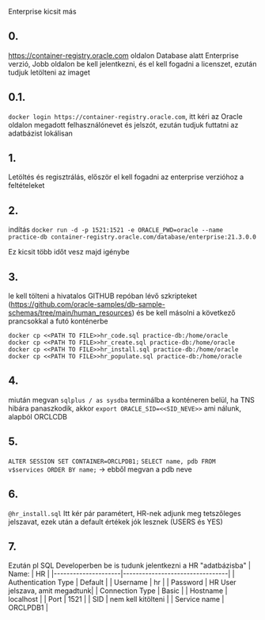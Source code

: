 Enterprise kicsit más
## 0.
https://container-registry.oracle.com oldalon Database alatt Enterprise verzió, Jobb oldalon be kell jelentkezni, és el kell fogadni a licenszet, ezután tudjuk letölteni az imaget
## 0.1.
`docker login https://container-registry.oracle.com`, itt kéri az Oracle oldalon megadott felhasználónevet és jelszót, ezután tudjuk futtatni az adatbázist lokálisan
## 1. 
Letöltés és regisztrálás, először el kell fogadni az enterprise verzióhoz a feltételeket

## 2. 
indítás `docker run -d -p 1521:1521 -e ORACLE_PWD=oracle --name practice-db container-registry.oracle.com/database/enterprise:21.3.0.0`

Ez kicsit több időt vesz majd igénybe

## 3. 
le kell tölteni a hivatalos GITHUB repóban lévő szkripteket (https://github.com/oracle-samples/db-sample-schemas/tree/main/human_resources) és be kell másolni a következő prancsokkal a futó konténerbe  

```
docker cp <<PATH TO FILE>>hr_code.sql practice-db:/home/oracle  
docker cp <<PATH TO FILE>>hr_create.sql practice-db:/home/oracle  
docker cp <<PATH TO FILE>>hr_install.sql practice-db:/home/oracle  
docker cp <<PATH TO FILE>>hr_populate.sql practice-db:/home/oracle  
```

## 4.
miután megvan `sqlplus / as sysdba` terminálba a konténeren belül, ha TNS hibára panaszkodik, akkor `export ORACLE_SID=<<SID_NEVE>>` ami nálunk, alapból ORCLCDB 

## 5.
`ALTER SESSION SET CONTAINER=ORCLPDB1;`
`SELECT name, pdb
FROM   v$services
ORDER BY name;` -> ebből megvan a pdb neve

## 6.
`@hr_install.sql`
Itt kér pár paramétert, HR-nek adjunk meg tetszőleges jelszavat, ezek után a default értékek jók lesznek (USERS és YES)

## 7. 
Ezután pl SQL Developerben be is tudunk jelentkezni a HR "adatbázisba"
| Name:               | HR                              |
|---------------------|---------------------------------|
| Authentication Type | Default                         |
| Username            | hr                              |
| Password            | HR User jelszava, amit megadtunk|
| Connection Type     | Basic                           |
| Hostname            | localhost                       |
| Port                | 1521                            |
| SID                 | nem kell kitölteni              |
| Service name        | ORCLPDB1                        |
